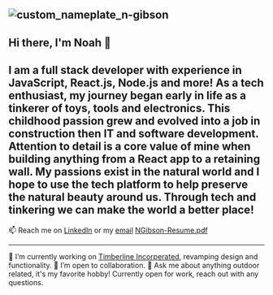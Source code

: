 ![custom_nameplate_n-gibson](https://user-images.githubusercontent.com/49107377/105103616-1b8c1600-5a6e-11eb-8e7f-842cc88aedcc.png)
---

## Hi there, I'm Noah 👋

I am a full stack developer with experience in JavaScript, React.js, Node.js and more! As a tech enthusiast, my journey began early in life as a tinkerer of toys, tools and electronics. This childhood passion grew and evolved into a job in construction then IT and software development. Attention to detail is a core value of mine when building anything from a React app to a retaining wall. My passions exist in the natural world and I hope to use the tech platform to help preserve the natural beauty around us. Through tech and tinkering we can make the world a better place!
---

📫 Reach me on [LinkedIn](https://www.linkedin.com/in/n-gibson/) or my [email](ngibson.dev@gmail.com)
[NGibson-Resume.pdf](https://github.com/N-Gibson/Timberline/files/5839135/NGibson-Resume.pdf)

---

🔭 I’m currently working on [Timberline Incorperated](https://github.com/N-Gibson/Timberline), revamping design and functionality.
👯 I’m open to collaboration.
💬 Ask me about anything outdoor related, it's my favorite hobby! 
Currently open for work, reach out with any questions. 
